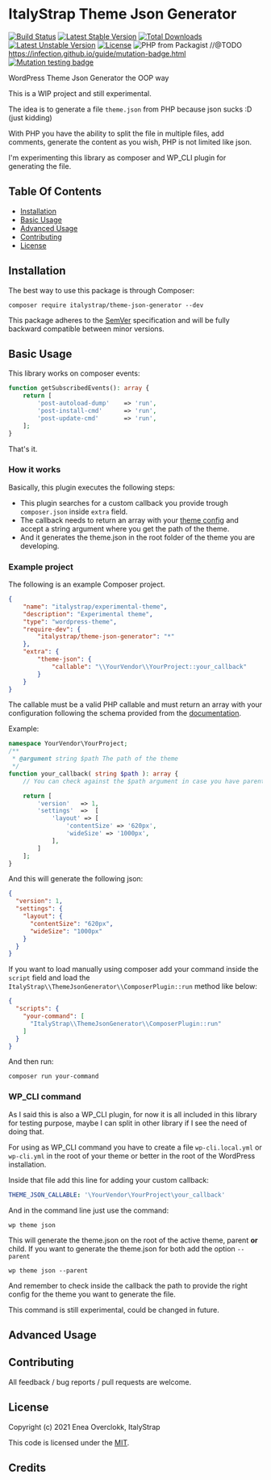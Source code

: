 # ItalyStrap Theme Json Generator

[![Build Status](https://github.com/ItalyStrap/theme-json-generator/workflows/test/badge.svg)](https://github.com/ItalyStrap/theme-json-generator/actions)
[![Latest Stable Version](https://img.shields.io/packagist/v/italystrap/theme-json-generator.svg)](https://packagist.org/packages/italystrap/theme-json-generator)
[![Total Downloads](https://img.shields.io/packagist/dt/italystrap/theme-json-generator.svg)](https://packagist.org/packages/italystrap/theme-json-generator)
[![Latest Unstable Version](https://img.shields.io/packagist/vpre/italystrap/theme-json-generator.svg)](https://packagist.org/packages/italystrap/theme-json-generator)
[![License](https://img.shields.io/packagist/l/italystrap/theme-json-generator.svg)](https://packagist.org/packages/italystrap/theme-json-generator)
![PHP from Packagist](https://img.shields.io/packagist/php-v/italystrap/theme-json-generator)
//@TODO https://infection.github.io/guide/mutation-badge.html
[![Mutation testing badge](https://img.shields.io/endpoint?style=flat&url=https%3A%2F%2Fbadge-api.stryker-mutator.io%2Fgithub.com%2FItalyStrap%2Fmodule-sample%2Fmaster)](https://dashboard.stryker-mutator.io/reports/github.com/ItalyStrap/module-sample/master)

WordPress Theme Json Generator the OOP way

This is a WIP project and still experimental.

The idea is to generate a file `theme.json` from PHP because json sucks :D (just kidding)

With PHP you have the ability to split the file in multiple files, add comments, generate the content as you wish, 
PHP is not limited like json.

I'm experimenting this library as composer and WP_CLI plugin for generating the file.

## Table Of Contents

* [Installation](#installation)
* [Basic Usage](#basic-usage)
* [Advanced Usage](#advanced-usage)
* [Contributing](#contributing)
* [License](#license)

## Installation

The best way to use this package is through Composer:

```CMD
composer require italystrap/theme-json-generator --dev
```
This package adheres to the [SemVer](http://semver.org/) specification and will be fully backward compatible between minor versions.

## Basic Usage

This library works on composer events:

```php
function getSubscribedEvents(): array {
    return [
        'post-autoload-dump'	=> 'run',
        'post-install-cmd'		=> 'run',
        'post-update-cmd'		=> 'run',
    ];
}
```
That's it.

### How it works

Basically, this plugin executes the following steps:

* This plugin searches for a custom callback you provide trough `composer.json` inside `extra` field.
* The callback needs to return an array with your [theme config](https://developer.wordpress.org/block-editor/how-to-guides/themes/theme-json/) and accept a string argument where you get the path of the theme.
* And it generates the theme.json in the root folder of the theme you are developing.

### Example project

The following is an example Composer project.

```json
{
    "name": "italystrap/experimental-theme",
    "description": "Experimental theme",
    "type": "wordpress-theme",
    "require-dev": {
        "italystrap/theme-json-generator": "*"
    },
    "extra": {
        "theme-json": {
            "callable": "\\YourVendor\\YourProject::your_callback"
        }
    }
}
```

The callable must be a valid PHP callable and must return an array with your configuration following the schema 
provided from the [documentation](https://developer.wordpress.org/block-editor/how-to-guides/themes/theme-json/).

Example:
```php
namespace YourVendor\YourProject;
/**
 * @argument string $path The path of the theme
 */
function your_callback( string $path ): array {
    // You can check against the $path argument in case you have parent and child theme.

    return [
        'version'   => 1,
        'settings'  => 	[
            'layout' => [
                'contentSize' => '620px',
                'wideSize' => '1000px',
            ],
        ]
    ];
}
```

And this will generate the following json:

```json
{
  "version": 1,
  "settings": {
    "layout": {
      "contentSize": "620px",
      "wideSize": "1000px"
    }
  }
}
```

If you want to load manually using composer add your command inside the `script` field and load the
`ItalyStrap\\ThemeJsonGenerator\\ComposerPlugin::run` method like below:

```json
{
  "scripts": {
    "your-command": [
      "ItalyStrap\\ThemeJsonGenerator\\ComposerPlugin::run"
    ]
  }
}
```

And then run:

```shell
composer run your-command
```

### WP_CLI command

As I said this is also a WP_CLI plugin, for now it is all included in this library for testing purpose, maybe I can 
split in other library if I see the need of doing that.

For using as WP_CLI command you have to create a file `wp-cli.local.yml` or `wp-cli.yml` in the root of your theme 
or better in the root of the WordPress installation.

Inside that file add this line for adding your custom callback:

```yaml
THEME_JSON_CALLABLE: '\YourVendor\YourProject\your_callback'
```

And in the command line just use the command:

```shell
wp theme json
```

This will generate the theme.json on the root of the active theme, parent **or** child.
If you want to generate the theme.json for both add the option `--parent`

```shell
wp theme json --parent
```

And remember to check inside the callback the path to provide the right config for the theme you want to generate 
the file.

This command is still experimental, could be changed in future.

## Advanced Usage

## Contributing

All feedback / bug reports / pull requests are welcome.

## License

Copyright (c) 2021 Enea Overclokk, ItalyStrap

This code is licensed under the [MIT](LICENSE).

## Credits
